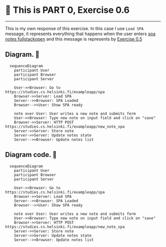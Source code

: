 # 📒 **This is PART 0, Exercise 0.6**

---

This is my own response of this exercise. In this case I use `Load SPA` message, it represents everything that happens when the user enters [spa notes fullstackopen](https://studies.cs.helsinki.fi/exampleapp/spa) and this message is represents by [Exercise 0.5](./exercise0.5.md)

## **Diagram.** 🔽

```mermaid
  sequenceDiagram
    participant User
    participant Browser
    participant Server

    User->>Browser: Go to https://studies.cs.helsinki.fi/exampleapp/spa
    Browser->>Server: Load SPA
    Server-->>Browser: SPA Loaded
    Browser-->>User: Show SPA ready

    note over User: User writes a new note and submits form
    User->>Browser: Type new note on input field and click on "save"
    Browser->>Server: HTTP POST https://studies.cs.helsinki.fi/exampleapp/new_note_spa
    Server->>Server: Store note
    Server->>Server: Update notes state
    Server-->>Browser: Update notes list
```

## **Diagram code.** 🔽

```
  sequenceDiagram
    participant User
    participant Browser
    participant Server

    User->>Browser: Go to https://studies.cs.helsinki.fi/exampleapp/spa
    Browser->>Server: Load SPA
    Server-->>Browser: SPA Loaded
    Browser-->>User: Show SPA ready

    note over User: User writes a new note and submits form
    User->>Browser: Type new note on input field and click on "save"
    Browser->>Server: HTTP POST https://studies.cs.helsinki.fi/exampleapp/new_note_spa
    Server->>Server: Store note
    Server->>Server: Update notes state
    Server-->>Browser: Update notes list
```
